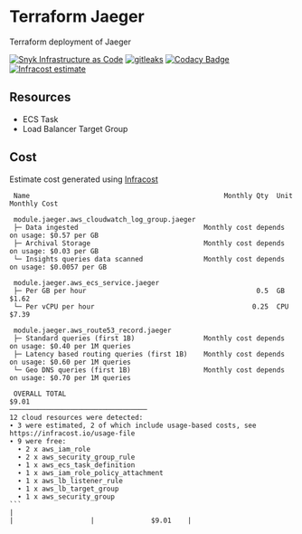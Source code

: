 # Terraform Jaeger

Terraform deployment of Jaeger

[![Snyk Infrastructure as Code](https://github.com/mikesupertrampster-corp/terraform-jaeger/actions/workflows/snyk.yml/badge.svg)](https://github.com/mikesupertrampster-corp/terraform-jaeger/actions/workflows/snyk.yml) [![gitleaks](https://github.com/mikesupertrampster-corp/terraform-jaeger/actions/workflows/gitleaks.yml/badge.svg)](https://github.com/mikesupertrampster-corp/terraform-jaeger/actions/workflows/gitleaks.yml) [![Codacy Badge](https://app.codacy.com/project/badge/Grade/eb92b423307e4e10829796e072485f15)](https://www.codacy.com/gh/mikesupertrampster-corp/terraform-jaeger/dashboard?utm_source=github.com&amp;utm_medium=referral&amp;utm_content=mikesupertrampster-corp/terraform-jaeger&amp;utm_campaign=Badge_Grade) [![Infracost estimate](https://img.shields.io/badge/Infracost-estimate-5e3f62)](https://dashboard.infracost.io/share/rzv9faacta42sjp5ryem8lu7nb91e9q2)

## Resources

   * ECS Task
   * Load Balancer Target Group

## Cost

Estimate cost generated using [Infracost](https://github.com/Infracost/infracost)

```
 Name                                                Monthly Qty  Unit                  Monthly Cost 
                                                                                                     
 module.jaeger.aws_cloudwatch_log_group.jaeger                                                       
 ├─ Data ingested                               Monthly cost depends on usage: $0.57 per GB          
 ├─ Archival Storage                            Monthly cost depends on usage: $0.03 per GB          
 └─ Insights queries data scanned               Monthly cost depends on usage: $0.0057 per GB        
                                                                                                     
 module.jaeger.aws_ecs_service.jaeger                                                                
 ├─ Per GB per hour                                          0.5  GB                           $1.62 
 └─ Per vCPU per hour                                       0.25  CPU                          $7.39 
                                                                                                     
 module.jaeger.aws_route53_record.jaeger                                                             
 ├─ Standard queries (first 1B)                 Monthly cost depends on usage: $0.40 per 1M queries  
 ├─ Latency based routing queries (first 1B)    Monthly cost depends on usage: $0.60 per 1M queries  
 └─ Geo DNS queries (first 1B)                  Monthly cost depends on usage: $0.70 per 1M queries  
                                                                                                     
 OVERALL TOTAL                                                                                 $9.01 
──────────────────────────────────
12 cloud resources were detected:
∙ 3 were estimated, 2 of which include usage-based costs, see https://infracost.io/usage-file
∙ 9 were free:
  ∙ 2 x aws_iam_role
  ∙ 2 x aws_security_group_rule
  ∙ 1 x aws_ecs_task_definition
  ∙ 1 x aws_iam_role_policy_attachment
  ∙ 1 x aws_lb_listener_rule
  ∙ 1 x aws_lb_target_group
  ∙ 1 x aws_security_group
```                                                                                                                                               	|                                                                          	|               	|              $9.01 	|
